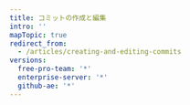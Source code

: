 ```yaml
---
title: コミットの作成と編集
intro: ''
mapTopic: true
redirect_from:
  - /articles/creating-and-editing-commits
versions:
  free-pro-team: '*'
  enterprise-server: '*'
  github-ae: '*'
---
```


